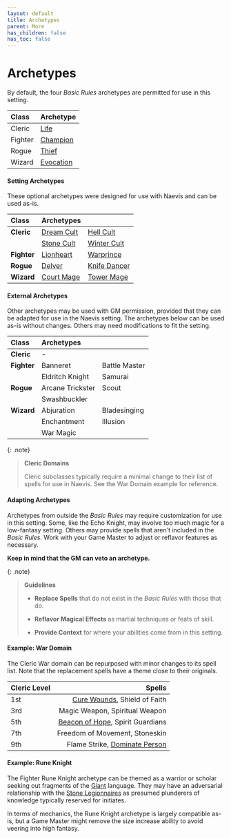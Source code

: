 ```yaml
---
layout: default
title: Archetypes
parent: More
has_children: false
has_toc: false
---
```


# Archetypes

By default, the four _Basic Rules_ archetypes are permitted for use in this setting.

| Class   | Archetype                                         |
| :------ | :------------------------------------------------ |
| Cleric  | [Life](../../../data/archetypes/cleric_life)           |
| Fighter | [Champion](../../../data/archetypes/fighter_champion)  |
| Rogue   | [Thief](../../../data/archetypes/rogue_thief)          |
| Wizard  | [Evocation](../../../data/archetypes/wizard_evocation) |

#### Setting Archetypes

These optional archetypes were designed for use with Naevis and can be used as-is.

| Class       | Archetypes                                         |                                                    |
| :---------- | :------------------------------------------------- | :------------------------------------------------- |
| **Cleric**  | [Dream Cult](../../../data/archetypes/cleric_dream)     | [Hell Cult](../../../data/archetypes/cleric_hell)       |
|             | [Stone Cult](../../../data/archetypes/cleric_stone)     | [Winter Cult](../../../data/archetypes/cleric_winter)   |
| **Fighter** | [Lionheart](../../../data/archetypes/fighter_lionheart) | [Warprince](../../../data/archetypes/fighter_warprince) |
| **Rogue**   | [Delver](../../../data/archetypes/rogue_delver)         | [Knife Dancer](../../../data/archetypes/rogue_knife)    |
| **Wizard**  | [Court Mage](../../../data/archetypes/wizard_court)     | [Tower Mage](../../../data/archetypes/wizard_tower)     |


#### External Archetypes

Other archetypes may be used with GM permission, provided that they can be adapted for use in the Naevis setting. The archetypes below can be used as-is without changes. Others may need modifications to fit the setting.

| Class       | Archetypes       |               |
| :---------- | :--------------- | :------------ |
| **Cleric**  | -                |               |
| **Fighter** | Banneret         | Battle Master |
|             | Eldritch Knight  | Samurai       |
| **Rogue**   | Arcane Trickster | Scout         |
|             | Swashbuckler     |               |
| **Wizard**  | Abjuration       | Bladesinging  |
|             | Enchantment      | Illusion      |
|             | War Magic        |               |

{: .note}
> **Cleric Domains**
>
> Cleric subclasses typically require a minimal change to their list of spells for use in Naevis. See the War Domain example for reference.

#### Adapting Archetypes

Archetypes from outside the _Basic Rules_ may require customization for use in this setting. Some, like the Echo Knight, may involve too much magic for a low-fantasy setting. Others may provide spells that aren't included in the _Basic Rules_. Work with your Game Master to adjust or reflavor features as necessary.

**Keep in mind that the GM can veto an archetype.**


{: .note}
> **Guidelines**
> 
> * **Replace Spells** that do not exist in the _Basic Rules_ with those that do.
> 
> * **Reflavor Magical Effects** as martial techniques or feats of skill.
> 
> * **Provide Context** for where your abilities come from in this setting.


#### Example: War Domain

The Cleric War domain can be repurposed with minor changes to its spell list. Note that the replacement spells have a theme close to their originals. 

| Cleric Level |                                                                 Spells |
| :----------- | ---------------------------------------------------------------------: |
| 1st          |        [Cure Wounds](../../../data/srd_spells/cure_wounds), Shield of Faith |
| 3rd          |                                         Magic Weapon, Spiritual Weapon |
| 5th          | [Beacon of Hope](../../../data/srd_spells/beacon_of_hope), Spirit Guardians |
| 7th          |                                         Freedom of Movement, Stoneskin |
| 9th          |   Flame Strike, [Dominate Person](../../../data/srd_spells/dominate_person) |

#### Example: Rune Knight

The Fighter Rune Knight archetype can be themed as a warrior or scholar seeking out fragments of the [Giant](../secret_languages) language. They may have an adversarial relationship with the [Stone Legionnaires](../../../data/archetypes/cleric_stone) as presumed plunderers of knowledge typically reserved for initiates.

In terms of mechanics, the Rune Knight archetype is largely compatible as-is, but a Game Master might remove the size increase ability to avoid veering into high fantasy.